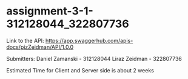 # assignment-3-1-312128044_322807736
Link to the API: 
https://app.swaggerhub.com/apis-docs/pizZeidman/API/1.0.0

Submitters:
Daniel Zamanski - 312128044
Liraz Zeidman - 322807736

Estimated Time for Client and Server side is about 2 weeks


